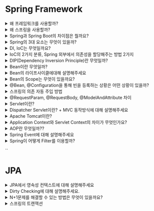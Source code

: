 # Spring Framework
<details>
<summary>왜 프레임워크를 사용할까?</summary>

<br>

- 체계적인 코드관리로 유지보수가 용이하다.
- 기본설계 및 기능 라이브러리를 제공하여 개발 생산성이 높다
- 코드에 대한 재사용성이 높다
- 추상화된 코드 제공을 통해 확장성이 좋다.

</details>

<details>
<summary>왜 스프링을 사용할까?</summary>

<br>

1. **대중적인 언어인 Java 기반의 프레임워크이다.**
2. **시간이 흐르며 프레임워크가 단단해지고 있다.**
3. **다양한 개발사례와 문서, 레퍼런스가 제공되고 있다.**
4. **POJO기반의 구성(Plain Old Java Object)**
5. **DI를 통한 객체 관계 구성**
6. **AOP 지원**
7. **편리한 MVC 구조**
8. **WAS에 독립적인 개발 환경**
9. **개발자가 기본적으로 DI, AOP, 서비스 추상화와 같은 디자인 패턴을 강제적으로 사용하게끔 함으로서 코드 구조 퀄리티의 최소한을 보장한다.**

[[Spring] 우리는 왜 스프링을 사용하는가?](https://seongwon.dev/Spring/20220627-%EC%9A%B0%EB%A6%AC%EB%8A%94-%EC%99%9C-%EC%8A%A4%ED%94%84%EB%A7%81%EC%9D%84-%EC%82%AC%EC%9A%A9%ED%95%A0%EA%B9%8C/)

</details>

<details>
<summary>Spring과 Spring Boot의 차이점은 뭘까요?</summary>

<br>

- Starter의존성을 제공한다.
- WAS서버를 내장으로 갖고 있어 배포가 편해졌다.
- XML로 관리하던 설정들을 [application.properties/yml로](http://application.properties/yml로) 쉽게 할 수 있다.

[[Spring] Spring과 Spring Boot의 차이는 무엇일까?](https://seongwon.dev/Spring/20220628-Spring-vs-SpringBoot/)

</details>

<details>
<summary>Spring의 3대 요소는 무엇이 있을까?</summary>

<br>

AOP, DI, PSA
Spring이 위의 3가지 요소를 통해 어떤 것을 추구할까?

- POJO를 통해 비즈니스 로직에 집중할 수 있도록 하는 것이다.

</details>

<details>
<summary>DI, IoC는 무엇일까요?</summary>

<br>

**DI**는 외부에서 의존 관계를 주입해 결합도를 낮추고 유연성을 높여주는 기술이다.

스프링의 DI는 스프링 컨테이너에 필요한 객체(Bean)들을 싱클턴으로 생성하고 생성한 객체에 의존을 주입하며 제공한다.

DI는 스프링에서 IoC를 구현한하는데 사용하는 패턴이다.

IoC는 객체 또는 프로그램의 제어 권한을 프레임워크에 넘기는 기술이다. 스프링에서 빈을 생성, 소멸의 작업들을 수행하고 의존 주입의 대상까지 스프링이 해주는데 이것이 바로 스프링의 IoC이다.

IoC의 장점

- 유연성 증가 → 다른 구현체로 변경하기 쉽다.
- 객체간 결합도 감소 → 프로그램을 모듈들로 나누기 쉽다.
- 작업의 실행과 구현을 분리할 수 있다.
- 컴포넌트를 격리하거나 의존성을 mocking하는 등의 작업을 통해 테스트를 하기 쉽다.

> 스프링이 DI를 제공하여 이점을 느낀 경험에 대해 설명하라 할 수 있다.

[[Spring] DI,IoC란 무엇일까?](https://seongwon.dev/Spring/20220614-%EC%8A%A4%ED%94%84%EB%A7%81-DI-IoC/)

</details>

<details>
<summary>IoC의 2가지 분류, Spring 외부에서 의존성을 할당해주는 방법 2가지</summary>

<br>

- 의존 주입 방법은 `DL`, `DI`이 있다.
- DL(Dependency Lookup)은 프로그램이 실행되며 동적으로 빈을 바꾸고 싶을 때 사용
    - DL은 의존관계가 있는 객체를 외부에서 주입해주는 것이 아니라 의존 관계가 필요한 객체에서 직접 컨테이너가 제공하는 API를 통해 검색하는 방식이다.
    - 클라이언트 객체(의존관계가 필요한 객체)에서는 의존하고자 하는 인터페이스 타입만 지정해서 검색할 뿐 해당 인터페이스를 구현한 구체적인 클래스 객체에 대한 결정과 해당 객체에 대한 생명 주기는 IoC 컨테이너에서 책임집니다.

</details>

<details>
<summary>DIP(Dependency Inversion Principle)란 무엇일까?</summary>

<br>

- **저수준 모듈이 고수준 모듈에 의존하게 되는 것을 DIP(의존관계 역전 원칙)라 한다.**
- 추상화에 의존하고 구체화에 의존하면 안 된다. 즉, 하위 모듈이 상위 모듈에서 정의한 추상 타입(인터페이스)에 의존하여야 한다.

코딩 실천법

1. 변동성이 큰 구체 클래스를 참조하지 말고 추상 인터페이스를 참조하라
2. 변동성이 큰 구체 클래스로부터 파생하지 말아라
3. 구체 함수를 오버라이드 하지 말아라

</details>

<details>
<summary>Bean이란 무엇일까?</summary>

<br>

스프링을 사용하다보면 DI/IoC에 의해 스프링에게 객체의 생명주기를 맡기게 된다. 이때 스프링은 IoC를 위해 스프링 컨테이너를 만들고 생성한 객체들을 컨테이너에서 관리하는데 해당 객체들을 Bean이라고 한다.

스프링이 빈을 등록하고 관리하는 방법은 xml, Annotation-based configuration, Java-based configuration 방법이 있다.

[[Spring] Bean이란 무엇일까?](https://seongwon.dev/Spring/20220616-%EC%8A%A4%ED%94%84%EB%A7%81-Bean/)

</details>

<details>
<summary>Bean의 라이프사이클에대해 설명해주세요</summary>

<br>

- **객체 생성**
- **의존 결정**: 의존 자동 주입을 통한 의존 설정과 설정 클래스에 있는 의존 주입들이 모두 수행된다.
- **초기화**: 의존 결정이 완료되면 스프링 빈은 빈 객체의 지정된 메서드를 호출하여 빈을 초기화해 준다.
- **소멸**: 스프링 컨테이너가 종료되면 스프링 컨테이너가 빈 객체를 소멸시킨다.

</details>

<details>
<summary>Bean의 Scope는 무엇이 있을까요?</summary>

<br>

### Bean Scope란?

스프링은 자바 객체들을 관리하기 쉽게 IoC컨테이너에 Bean으로 등록하여 사용한다. Bean들은 IoC컨테이너에 의해 생성되고 소멸되는 등의 라이프사이클을 거치게 된다. 이때 Bean이 관리되는 범위를 Bean의 Scope이라고 한다.

### Scope의 종류

스프링 공식문서에는 아래와 같이 6가지 종류의 Scope을 설명하고 있다.

- Singleton, Prototype, Request, Session, Application, WebSocket

![Untitled](img/spring/img_1.png)

- singleton: 스프링에서 default로 사용하는 Scope로 IoC 컨테이너에 한 개의 객체만 생성하여 관리한다.
- prototype: 컨테이너에게 빈을 요청할 때마다 새로운 객체를 생성하여 반환해준다.
- request: Request가 발생하면 bean이 생성되고 종료된다. 같은 API라도 호출될 때마다 새로운 bean이 생성된다.
- session: Http session과 동일한 생명 주기를 가지는 스코프이다.
- application: 서블릿 컨텍스와 동일한 생명주기를 가지는 스코프이다.
- websocket: WebSocket과 동일한 생명주기를 갖는 스코프이다.

[[Spring] Bean이란 무엇일까?](https://seongwon.dev/Spring-MVC/20220616-스프링-Bean/)

[Core Technologies](https://docs.spring.io/spring-framework/docs/current/reference/html/core.html#beans-factory-scopes)
</details>

<details>
<summary>@Bean, @Configuration을 통해 빈을 등록하는 상황은 어떤 상황이 있을까?</summary>

<br>

- 개발자가 직접 제어가 불가능한 라이브러리를 사용할 때
    - Gson과 같이 외부에서 가져다쓰는 클래스인 경우 싱글톤으로 사용해야지 메모리상의 이점을 얻을 수 있다. 하지만 외부 클래스들은 우리가 직접 제어를 할 수 없기에 `@Bean`으로 수동 등록하여 사용해야 한다.
- 애플리케이션 전범위적으로 사용되는 클래스를 등록할 때
- 다형성을 활용하여 여러 구현체를 등록해줘야 할 때
    - `@Bean`을 통해 등록을 해주면 어떤 구현체들이 빈으로 등록되었는지를 `@Configuration`클래스만 보면 되어서 한 눈에 파악하기 쉽고 유지보수하기 좋다.

</details>

<details>
<summary>스프링의 의존 자동 주입 방법</summary>

<br>

- `@Autowired` - 필드, 생성자, 세터 메서드에 해당 어노테이션을 붙여주면 스프링은 **타입**이 일치하는 빈 객체를 찾아서 주입을 해준다.
- 생성자 주입
    - 호출 시점에 1회 호출된다는 보장이 있다. 주입을 받는 객체들이 변하지 않는다는 보장이 되고 필드에 final을 붙일 수 있다
    - 생성자가 1개만 있을 경우 `@Autowired` 어노테이션이 생략 가능하다.
- Setter주입
    - Setter 주입 방법은 주로 주입 받는 객체가 변경될 가능성이 있는 경우에 사용을 한다.
    - 개발자가 실수로 의존 객체를 올바르게 주입하지 않을 경우, 사용 시점에 `NullPointerException`이 발생할 수 있다는 단점이 있다.
    - Setter를 열어둬야 한다.
- 필드 주입
    - 필드에 `@Autowired`를 붙여 바로 의존 관계를 주입하는 방법이다.
    - 필드 주입 방법은 코드가 간결해져 과거에는 많이 사용하였지만 외부에서 접근이 불가능하여 테스트의 어려움이 있다.
    - 스프링과 같은 DI를 제공하는 프레임워크에서만 동작하여 프레임워크의 변경이 있을 시 많은 문제를 초래할 수 있다.

> 📌 필드 주입은 빈의 생성자가 실행된 바로 직후에 실행이 되게 된다.

</details>

<details>
<summary>@RequestParam, @RequestBody, @ModelAndAttribute 차이</summary>

<br>

`@RequestParam`

- Query Parameter나 form data 형식의 데이터들을 컨트롤러의 method argument로 변환해준다.

`@RequestBody`

- Http request body의 값을 읽어오기 위해 사용되는데 이를 `HttpMessageConverter`를 통해 객체로 역직렬화해준다
- JSON 데이터를 객체로 반환할 때 Spring에 등록되어있는 Jackson라이브러리의 `MappingJackson2HttpMessageConverter`를 사용하여 Reflection을 통해 역직렬화를 하기 때문에 DTO에는 기본 생성자와 getter/setter등이 필요하다.

  > 역직렬화는 stream→객체, 직렬화는 객체→ stream
>

`@ModelAttribute`

- ModelAttribute는 RequestBody와 다르게 MessageConverter를 통해 Json을 객체로 변환해주는 방법이 아닌 생성자나 Setter를 통한 데이터 주입을 시켜 객체를 생성한다. 만약 값을 주입해주는 생성자나 setter함수가 없다면 매핑을 시키지 못하고 필드는 null값을 갖게 된다.

</details>

<details>
<summary>Servlet이란?</summary>

<br>

- 서블릿은 동적 웹 페이지(Dynamic Web Page)를 만들 때 사용되는 **자바 기반의 웹 애플리케이션 컴포넌트**이다.
- Sevlet은 하나의 Process로 만들어지고 그 안에 Thread Pool을 만들어 Thread로 처리한다.
    - Servlet이전에 사용하던 CGI는 요청이 왔을 때 요청을 처리하기 위해 Process를 매번 만들어 처리 비용이 비쌌다. 이전 구현체의 재사용이 아닌 새로운 CGI 구현체를 생성하여 사용하여 낭비가 발생했다.
- 서블릿 컨테이너에서 서블릿의 생명주기를 관리한다. (IoC → 서블릿 컨테이너에게 제어를 넘긴다.)

- Servlet의 생명주기
    - `init()`메서드: 서블릿 생성시 초기화 작업을 수행하며 맨 처음 한 번만 수행한다.
    - `service()` 메서드: 서블릿이 요청에 응답하도록 컨테이너에서 실행되는 메서드이다.
    - `destroy()`메서드: 서블릿이 기능을 수행하고 메모리에서 소멸될 때 호출된다.
- Servlet 컨테이너란?

  서블릿 컨테이너는 구현되어 있는 Servlet 클래스들의 규칙에 맞게 서블릿을 관리해주는 컨테이너이다. 서블릿 컨테이너는 서블릿들의 생명 주기를 관리해주며 클라이언트가 요청을 보내면 HttpServletRequest, HttpServletResponse 두 객체를 생성하여 post, get 여부에 따라 동적인 페이지를 생성하여 응답을 보낸다.

  이점

    - **서블릿의 생명주기 관리 (IoC)**
    - **웹 서버와의 통신 지원**
    - **멀티스레딩 지원 및 관리**
    - **선언적인 보안관리**
- 문제점
    1. 1대1 매핑 구조를 갖고 있어 공통 로직에 대해 중복 로직이 발생한다.
    2. 모든 요청들이 서블릿에 의존적이어서 Servlet에 종속적인 프로그램을 작성하게 된다.

[[Spring] Servlet이란?](https://seongwon.dev/Spring/20220620-Servlet%EC%9D%B4%EB%9E%80/)

</details>

<details>
<summary>Dispatcher Servlet이란? + MVC 동작방식에 대해 설명해주세요</summary>

<br>

Servlet의 단점을 보완하기 위해 만들어진 것이 FrontController Pattern을 적용한 Dispatcher Servlert이 만들어졌다. 요청이 오면 Dispatcher Servlet에서 요청을 처리해줄 Servlet을 찾는 해준다. 요청에 따라 Servlet을 1대1로 생성하는 구조에서 Front Controller가 올바른 핵심 비즈니스 로직을 수행하게 변하여 생성해야하는 Servlet의 개수가 1개로 줄어들었다.

![Untitled](../Spring/img/SpringMVC.png)

[[Spring] MVC 동작 방식 이해하기](https://seongwon.dev/Spring/20220621-%EC%8A%A4%ED%94%84%EB%A7%81MVC-%EB%8F%99%EC%9E%91%EB%B0%A9%EC%8B%9D/)

</details>

<details>
<summary>Apache Tomcat이란?</summary>

<br>

톰켓은 JAVA EE 기반으로 만들어졌으며 JSP와 Servlet을 구동하기 위한 서블릿 컨테이너 역할을 수행한다. 아파치서버와는 다르게 DB연결, 다른 응용프로그램과 상호 작용 등 동적인 기능들을 사용할 수 있다.

아파치 톰캣은 무엇일까? 톰캣이 아파치의 기능 일부를 가져와 제공해주는 형태이기에 합쳐서 아파치 톰캣이라고 부르고 있다.

</details>

<details>
<summary>Application Context와 Servlet Context의 차이가 무엇인가요?</summary>

<br>

Application Context는 Spring내에서 Bean들이 저장되는 context이고 Servlet은 Dispatcher Servlet의 context이다.

</details>

<details>
<summary>AOP란 무엇일까??</summary>

<br>

AOP(Aspect Oriented Programming)은 관점 지향 프로그래밍으로 로직을 기준으로 핵심적인 관점, 부가적인 관점으로 나누어 보고 그 관점을 기준으로 모듈화하는 기술을 의미한다.

흩어진 관심사를 Aspect로 모듈화하고 핵심적인 비즈니스 로직에서 분리하여 재사용하겠다는 것이 AOP의 취지이다.

**스프링 AOP의 특징**

- 프록시 패턴 기반의 AOP 구현체, 프록시 객체를 쓰는 이유는 접근 제어 및 부가기능을 추가하기 위해서임
- 스프링 빈에만 AOP를 적용 가능
- 모든 AOP 기능을 제공하는 것이 아닌 스프링 IoC와 연동하여 엔터프라이즈 애플리케이션에서 가장 흔한 문제(중복코드, 프록시 클래스 작성의 번거로움, 객체들 간 관계 복잡도 증가 ...)에 대한 해결책을 지원하는 것이 목적

**대표적인 예시**

- 스프링의 Transaction

</details>

<details>
<summary>Spring Event에 대해 설명해주세요</summary>

<br>

이벤트는 말 그대로 애플리케이션 내에서 어떠한 상황이 발생했을 때 발생시킬 수 있는 것이다.

스프링은 기본적으로 Event메커니즘을 제공하고 있다.

이러한 이벤트는 트리거 용도와 시스템간의 동기화 역할에 사용된다. 그리고 잘 사용하면 클래스, 패키지간 의존성 제거에 도움을 줄 수 있다.

</details>

<details>
<summary>Spring이 어떻게 Filter를 이용할까?</summary>

<br>

#### Spring

  과거에는 Spring Context외부에 있는 Filter는 직접 이용할 수 없었다. 하지만 DelegatingFilterProxy가 생기며 이용할 수 있게 되었다.

  DelegatingFilterProxy는 서블릿 컨테이너에서 관리되는 프록시용 필터로써 우리가 만든 필터를 가지고 있다. 필터에 관련한 빈 등록이 요청이 오면 DelegatingFilterProxy가 요청을 받아서 우리가 만든 필터(스프링 빈)에게 요청을 위임한다.

  1. Filter 구현체가 스프링 빈으로 등록됨
  2. ServletContext가 Filter 구현체를 갖는 DelegatingFilterProxy를 생성함
  3. ServletContext가 DelegatingFilterProxy를 서블릿 컨테이너에 필터로 등록함
  4. 요청이 오면 DelegatingFilterProxy가 필터 구현체에게 요청을 위임하여 필터 처리를 진행함

#### Spring Boot

  SpringBoot라면 DelegatingFilterProxy조차 필요가 없다. 왜냐하면 SpringBoot가 내장 웹서버를 지원하면서 톰캣과 같은 서블릿 컨테이너까지 SpringBoot가 제어가능하기 때문이다. 그래서 SpringBoot에서는 ServletContext에 필터(Filter) 빈을 DelegatingFilterProxy로 감싸서 등록하지 않아도 된다. SpringBoot가 서블릿 필터의 구현체 빈을 찾으면 DelegatingFilterProxy 없이 바로 필터 체인(Filter Chain)에 필터를 등록해주기 때문이다.

</details>

``
# JPA
<details>
<summary>JPA에서 영속성 컨텍스트에 대해 설명해주세요</summary>

<br>

- **엔티티를 영구 저장하는 환경**이라는 뜻을 가진 **논리적인 개념**으로 어플리케이션과 DB사이에서 객체를 보관하는 가상의 DB같은 역할을 한다. 즉, 애플리케이션에서 DB에 저장하기 전에 사용을 하는 임시 저장 공간이라고 이해를 하면 편할 것이다.
- 장점
  - **1차 캐시**
  - 영속성 컨텍스트 내의 영속 엔티티는 **동일성 보장**
  - 트랜잭션을 지원하는 **쓰기 지연**
  - **변경 감지(Dirty Checking)**

</details>

<details>
<summary>Dirty Checking에 대해 설명해주세요.</summary>

<br>

영속성 컨텍스트는 엔티티의 수정이 일어났을 때 개발자가 영속성 컨텍스트에 따로 알려주지 않아도 알아서 변경 사항을 체크해준다. 이것을 Dirty checking이라고 한다.

1차 캐시에 entity를 저장할 때, 스냅샷 필드도 따로 저장하여 commit이나 flush를 할 때 해당 entity와 스냅샷을 비교하여 변경사항이 있으면 알아서 UPDATE SQL을 만들어서 DB에 전송한다.

</details>

<details>
<summary>N+1문제를 해결할 수 있는 방법은 무엇이 있을까요?</summary>

<br>

Fetch join, EntityGraph, Batch size

**JoinFetch는 Inner Join, Entity Graph는 Outer Join**

→ 두 방법은 1:N관계에서 데이터가 증가하는 문제가 발생한다.

→ Fetch Join은 OneToMany관계에서 페이징을 하지 못한다

→ 데이터 뻥튀기 때문에 둘 이상의 컬렉션을 페치할 수 없다. (카테시안 곱으로 만들어진다)

> Hibernate 사용 시, 둘 이상의 컬렉션을 사용한 Fetch Join은 오류를 발생시킨다.

</details>



<details>
<summary>스프링의 트랜잭션</summary>

<br>

# 스프링 트랜잭션의 3가지 핵심 기술

스프링은 트랜잭션과 관련된 3가지 핵심 기술을 제공하고 있다.

1. 트랜잭션 동기화
2. 트랜잭션 추상화
3. AOP를 이용한 트랜잭션 분리

## 트랜잭션 동기화

Spring JDBC가 아닌 Java에서 제공하는 JDBC를 통해 개발을 한다면 트랜잭션으로 작업을 관리하기 위해 Connection 객체를 공유하는 등의 불필요한 작업들이 많이 발생한다. 스프링은 이러한 불필요한 작업들을 해결해보고자 트랜잭션을 시작하기 위한 **Connection객체를 특별한 저장소에 보관해두고 필요할 때 꺼내쓸 수 있도록 하는 트랜잭션 동기화 기술을 제공**하고 있다. 트랜잭션 동기화는 작업 쓰레드마다 Connection객체를 독립적으로 관리하기에 멀티 쓰레드 환경에서도 충돌이 발생할 여지가 없다.

## 트랜잭션 추상화

개발자가 JDBC가 아닌 Hibernate와 같은 기술을 쓴다면 JDBC에 종속적인 트랜잭션 동기화 코드들은 다른 문제들을 유발하게 된다. 대표적으로는 Hibernate에서 Connection이 아닌 Session객체를 사용하는 차이가 있다. 이와 같이 기술에 종속적인 문제들을 해결하기 위해 스프링에서는 트랜잭션 추상화 기술을 제공하고 있다.

스프링은 **트랜잭션 기술의 공통점을 담은 추상화 기술을 제공하고 있어 애플리케이션에 기술의 종속적인 코드를 이용하지 않고도 일관되게 트랜잭션을 처리할 수 있다.**

![Untitled](img/spring/img.png)

스프링에서는  `PlatformTransactionManager` 인터페이스를 제공하여 개발자는 사용하는 기술과 무관하게 해당 인터페이스를 통해 트랜잭션을 공유, 커밋, 롤백할 수 있다.

## AOP를 이용한 트랜잭션 분리

기존 트랜잭션을 적용한 비즈니스 코드들에는 트랜잭션 코드와 비즈니스 코드가 결합되어 2가지 책임을 갖고 있었다. 스프링에서는 이러한 **책임을 분리하고자 AOP를 적용하여 트랜잭션 로직들을 트랜잭션 어노테이션(**`@Transactional`**)을 붙이면 자동으로 적용되도록 하였다.** 덕분에 비즈니스 코드와 트랜잭션 코드가 분리가 되었다.

# 트랜잭션의 세부 설정들

## Propagation

트랜잭션의 경계에서 이미 진행중인 트랜잭션이 있거나 없을 때 어떻게 동작할 것인가를 결정하는 방식을 의미한다. 스프링이 제공하는 선언적 트랜잭션(어노테이션을 통한 트랜잭션 선언)의 장점 중 하나는 여러 트랜잭션 적용 범위를 묶어서 커다란 하나의 트랜잭션 경계를 만들 수 있다는 점이다. 개발자들은 `@Transactional`의 propagation 속성을 통해 트랜잭션의 전파 여부를 결정할 수 있다.

- REQUIRED
  - Default 속성으로 모든 트랜잭션 매니저가 지원한다.
  - 미리 시작된 트랜잭션이 있으면 참여하고 없으면 새로 시작한다. 즉, 하나의 트랜잭션이 실행 후 다른 트랜잭션이 설정된 메서드가 호출되면 같은 트랜잭션으로 묶인다.
- SUPPORTS
  - 미리 시작된 트랜잭션이 있으면 참가하고 그렇지 않으면 트랜잭션 없이 진행한다.
  - 트랜잭션이 없어도 경계 안에서 Connection객체나 Hibernate의 Session 등은 공유할 수 있다.
- MANDATORY
  - 이미 시작된 트랜잭션이 있으면 참가하고 없으면 새로 시작하는 대신 예외를 발생시킨다.
  - 혼자서 독맂벅으로 트랜잭션을 진행하면 안되는 경우에 사용한다.
- REQUIRES_NEW
  - 이미 진행중인 트랜잭션이 있으면 이를 보류하고 새로운 트랜잭션을 만들어 시작한다.
  - 항상 새로운 트랜잭션을 사용해야하는 경우에 사용한다.
- NOT_SUPPORTED
  - 이미 진행중인 트랜잭션이 있으면 이를 보류하고 트랜잭션을 사용하지 않도록 한다.
- NEVER
  - 이미 진행중인 트랜잭션이 있으면 예외를 발생시켜 트랜잭션을 사용하지 않도록 강제한다.
- NESTED
  - 이미 진행중인 트랜잭션이 있으면 트랜잭션 안에 자식 트랜잭션을 만들어 시작한다.
  - 부모 트랜잭션의 커밋과 롤백에는 자식이 영향을 받지만 자식의 커밋과 롤백은 부모 트랜잭션에게 영향을 주지 않는다.
  - REQUIRED와 다른 점은 자식 트랜잭션이 독립적이라 롤백이 발생하여도 부모 트랜잭션이 죽지 않는다. 하지만 REQUIRED는 부모가 죽게 된다.

## Isolation

DefaultTransactionDefinition에 설정된 격리수준은 ISOLATION_DEFAULT로 DataSource에 정의된 격리 수준을 따르고 있다. 기본적으로는 DB나 DataSource에 설정된 기본 격리 수준을 따르는 것이 좋지만, 특별한 작업을 수행하는 메소드라면 독자적으로 지정해줄 필요가 있다.

- DEFAULT
  - Data Access기술 또는 DB Driver의 Default 설정을 따른다.
  - 대부분의 DB들은 READ_COMMITED를 기본 격리수준으로 가진다. (드라이버와 DB문서를 참고해서 기본 격리 수준을 확인해야 한다.)
- READ_UNCOMMITTED
  - 하나의 트랜잭션이 커밋되기 전에 변화가 다른 트랜잭션에 노출될 수 있다.
  - 일관성이 떨어지더라도 성능을 극대화할 때 의도적으로 사용한다.
- READ_COMMITTED
  - 스프링의 기본 속성이다.
  - 다른 트랜잭션이 커밋하지 않은 정보는 읽을 수 없다.
  - 하나의 트랜잭션이 읽은 데이터를 다른 트랜잭션이 수정할 수는 있다. → 이러한 이유 때문에 하나의 트랜잭션이 같은 데이터를 읽을 때 다른 내용이 나올 수 있다.
- REPEATABLE_READ
  - 하나의 트랜잭션이 읽은 데이터를 다른 트랜잭션이 수정할 수 없도록 막아준다.
  - 새로 데이터를 추가하는 것은 막지 않아 SELECT로 조회를 할 때 트랜잭션이 끝나기 전에 기존에 없던 데이터가 발견될 수 있다.
- SERIALIZABLE
  - 가장 강력한 트랜잭션 격리 수준으로 트랜잭션을 순차적으로 진행시켜준다.
  - 성능이 가장 떨어져서 극단적으로 안전한 작업이 필요한 경우가 아니면 사용하지 않는다.

## timeout(제한 시간)

트랜잭션을 수행하는 제한 시간을 설정할 수 있다. 별도 설정이 없는 경우 트랜잭션 시스템의 제한시간을 따르고 제한 시간을 지정하였는데 핻강 기능을 지원하지 못하면 예외가 발생할 수 있다.

## readOnly

읽기 전용으로 설정해두면 트랜잭션 내에서 데이터를 조작할 수 있는 일을 막을 수 있다. 또한 기술에 따라 성능이 향상될 수 있다고 한다.

> 클래스단에서 Default로 `@Transactional(readOnly = true)`를 설정한 후 데이터를 조작해야하는 메서드에 `@Transactional`를 붙여 데이터를 조작하는 것이 좋다.
>

- [[Spring] 트랜잭션에 대한 이해와 Spring이 제공하는 Transaction(트랜잭션) 핵심 기술 - (1/3)](https://mangkyu.tistory.com/154)
- [[Spring] Spring 트랜잭션의 세부 설정(전파 속성, 격리수준, 읽기전용, 롤백/커밋 예외 등) - (2/3)](https://mangkyu.tistory.com/169)
- [[10분 테코톡] 후니의 스프링 트랜잭션](https://www.youtube.com/watch?v=cc4M-GS9DoY)


</details>
